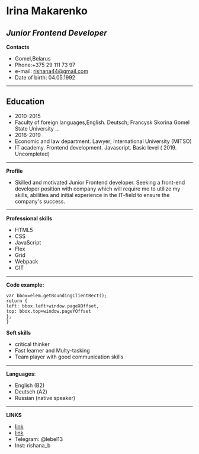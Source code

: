 **Irina Makarenko**
============
_Junior Frontend Developer_
-----------------

**Contacts**
* Gomel,Belarus
* Phone:+375 29 111 73 97
* e-mail: rishana44@gmail.com
* Date of birth: 04.05.1992
-----------------

**Education**
-------
* 2010-2015
* Faculty of foreign languages,English. Deutsch; Francysk Skorina Gomel State University
...
* 2016-2019
* Economic and law department. Lawyer; International University (MITSO)
* IT academy. Frontend development. Javascript. Basic level ( 2019. Uncompleted)
-----------------
**Profile**
* Skilled and motivated Junior Frontend developer. Seeking a front-end developer position with company which will require me to utilize my skills, abilities and initial experience in the IT-field to ensure the company's success.
---------------------------------
**Professional skills**
* HTML5
* CSS
* JavaScript
* Flex
* Grid
* Webpack
* GIT
----------------------------------
**Code example:**
```function getElementPos(elem) {
var bbox=elem.getBoundingClientRect();
return {
left: bbox.left+window.pageXOffset,
top: bbox.top+window.pageYOffset
};
}
```
**Soft skills**
* critical thinker
* Fast learner and Multy-tasking
* Team player with good communication skills
----------------------------------
**Languages**:
* English (B2)
* Deutsch (А2)
* Russian (native speaker)
----------------------------------
**LINKS**
* [link](https://github.com/rishana44)
* [link](https://www.linkedin.com/in/irina-makarenko-121688189/)
* Telegram: @lebel13
* Inst: rishana_b
